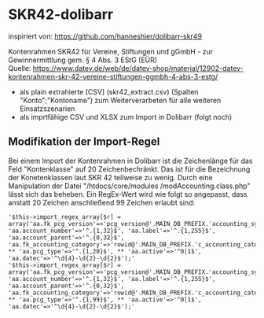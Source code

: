 # SKR42-dolibarr

inspiriert von: https://github.com/hanneshier/dolibarr-skr49

Kontenrahmen SKR42 für Vereine, Stiftungen und gGmbH - zur Gewinnermittlung gem. § 4 Abs. 3 EStG (EÜR)\
Quelle: https://www.datev.de/web/de/datev-shop/material/12902-datev-kontenrahmen-skr-42-vereine-stiftungen-ggmbh-4-abs-3-estg/

- als plain extrahierte [CSV] (skr42_extract.csv) (Spalten "Konto";"Kontoname") zum Weiterverarbeten für alle weiteren Einsatzszenarien
- als imprtfähige CSV und XLSX zum Import in Dolibarr (folgt noch)

## Modifikation der Import-Regel

Bei einem Import der Kontenrahmen in Dolibarr ist die Zeichenlänge für das Feld "Kontenklasse" auf 20 Zeichenbechränkt. Das ist für die Bezeichnung der Konetenklassen laut SKR 42 teilweise zu wenig. Durch eine Manipulation der Datei "/htdocs/core/modules
/modAccounting.class.php" lässt sich das beheben. Ein RegEx-Wert wird wie folgt so angepasst, dass anstatt 20 Zeichen anschließend 99 Zeichen erlaubt sind:

	'$this->import_regex_array[$r] = array('aa.fk_pcg_version'=>'pcg_version@'.MAIN_DB_PREFIX.'accounting_system', 'aa.account_number'=>'^.{1,32}$', 'aa.label'=>'^.{1,255}$', 'aa.account_parent'=>'^.{0,32}$', 'aa.fk_accounting_category'=>'rowid@'.MAIN_DB_PREFIX.'c_accounting_category', ** 'aa.pcg_type'=>'^.{1,20}$', ** 'aa.active'=>'^0|1$', 'aa.datec'=>'^\d{4}-\d{2}-\d{2}$');'
    '$this->import_regex_array[$r] = array('aa.fk_pcg_version'=>'pcg_version@'.MAIN_DB_PREFIX.'accounting_system', 'aa.account_number'=>'^.{1,32}$', 'aa.label'=>'^.{1,255}$', 'aa.account_parent'=>'^.{0,32}$', 'aa.fk_accounting_category'=>'rowid@'.MAIN_DB_PREFIX.'c_accounting_category', ** 'aa.pcg_type'=>'^.{1,99}$', ** 'aa.active'=>'^0|1$', 'aa.datec'=>'^\d{4}-\d{2}-\d{2}$');'

